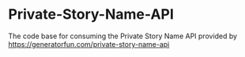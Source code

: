 # Private-Story-Name-API
The code base for consuming the Private Story Name API provided by https://generatorfun.com/private-story-name-api
